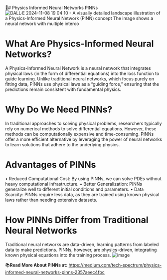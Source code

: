 🚀# Physics Informed Neural Networks PINNs
![DALL·E 2024-11-08 19 04 10 - A visually detailed landscape illustration of a Physics-Informed Neural Network (PINN) concept  The image shows a neural network with multiple interco](https://github.com/user-attachments/assets/dfeff51e-bfb1-4aa0-b27d-8ca607b12526)
# What Are Physics-Informed Neural Networks?
A Physics-Informed Neural Network is a neural network that integrates physical laws (in the form of differential equations) into the loss function to guide learning. Unlike traditional neural networks, which focus purely on fitting data, PINNs use physical laws as a “guiding force,” ensuring that the predictions remain consistent with fundamental physics.
# Why Do We Need PINNs?
In traditional approaches to solving physical problems, researchers typically rely on numerical methods to solve differential equations. However, these methods can be computationally expensive and time-consuming. PINNs offer a more efficient alternative by leveraging the power of neural networks to learn solutions that adhere to the underlying physics.
# Advantages of PINNs
• Reduced Computational Cost: By using PINNs, we can solve PDEs without heavy computational infrastructure.
• Better Generalization: PINNs generalize well to different initial conditions and parameters.
• Data Scarcity: PINNs require less data, as they are trained using known physical laws rather than needing extensive datasets.
# How PINNs Differ from Traditional Neural Networks
Traditional neural networks are data-driven, learning patterns from labeled data to make predictions. PINNs, however, are physics-driven, integrating known physical equations into the training process.
![image](https://github.com/user-attachments/assets/2698f88c-a439-4ee2-a92d-2bb62eff2378)

📚**Read More About PINNs at:** https://medium.com/tech-spectrum/physics-informed-neural-networks-pinns-2357aeec4fbc
